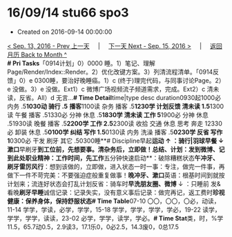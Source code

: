 # 16/09/14 stu66 spo3

* Created on 2016-09-14 00:00:00

[&lt; Sep. 13, 2016 - Prev 上一天](d13.md)     \|     [下一天 Next - Sep. 15, 2016 &gt;](d15.md)     \|     [返回月历 Back to Month ^](index.md)   
**\# Pri Tasks**「0914计划」0）0000 睡。1）笔记、理解 Page/Render/Index::Render。2）优化改键方案。3）列清流程清单。「0914反馈」0）e 0300睡，要治好晚睡癌。1）c \(终于\)理完代码，与同事讨论Page。2）e 没做。3）e 没做。Ext1）c 微博广场视频流子频道需求，完成。Ext2）c 清未读，反省。All）d 无言…**\# Time Detail**time\|type desc duration0930起1000必 内务 .5**1030动 骑行 .5** **播客**1100读 杂务 播客 .5**1230学 计划反馈 清未读 1.5**1300读 午餐 播客 .51330必 分神 休息 .5**1830学 清未读 工作 5**1900必 分神 休息 .51930读 晚餐 播客 .5**2200学 工作 2.5**2300读 收拾 交通 休息 思考 奔走 12330必 卸装 休息 .5**0100学 纠结 写作 1.5**0130读 内务 洗澡 播客 .5**0230学 反省 写作 1**0300必 干发 刷牙 其它 .50300睡**\# Discipline早起**运动 ↑ ：骑行\|羽球早餐 ↓ 漱口**早刷牙**到工位前，先想要事。清杂务后，立即做！**总结、计划：发到微博、记到此处职业精神**：工作时间，先工作**五分钟快速启动**：破除糟糕状态**午冲牙、刷牙雷厉风行**：想到该做的，立即做，进入状态一时一事：专注，做完一件事，再做下一件不苛完美：不要强迫症般重复做事！**晚冲牙、漱口**英语：根基时间到就按计划来；流连好状态会打乱计划反省：骑车时**早洗朋友圈、微博** ↓ ：只睡前 发&看晚**刷牙早睡**诚信记录：记录失实，没有意义事后记录：做完再记，返工费时**珍视健康：保养身体，保持舒服状态\# Time Table**07-10 〇〇，〇〇，〇必，动读，11-14 学学，学读，必学，学学，15-18 学学，学学，学学，学必，19-22 读学，学学，学学，读读，23-02 必学，学学，读学，学必。**\# Time Stat**类，时，%学11.5，65.7动0.5，2.9读3，17.1乐0，0必2.5，14.3废0，0总17.5

